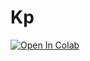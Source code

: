 # Kp


[![Open In Colab](https://colab.research.google.com/assets/colab-badge.svg)](https://colab.research.google.com/github/emartineznunez/Kp/blob/main/Kp.ipynb)
